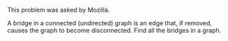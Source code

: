 This problem was asked by Mozilla.

A bridge in a connected (undirected) graph is an edge that, if removed, causes the graph to become disconnected. Find all the bridges in a graph.